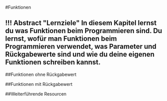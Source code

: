 #Funktionen

!!! Abstract "Lernziele"
    In diesem Kapitel lernst du was Funktionen beim Programmieren sind. Du lernst, wofür man Funktionen beim Programmieren verwendet, was **Parameter** und **Rückgabewerte** sind und wie du deine eigenen Funktionen schreiben kannst.
-----

##Funktionen ohne Rückgabewert


##Funktionen mit Rückgabewert


##Weiterführende Resourcen